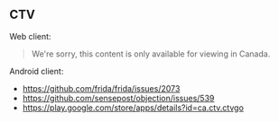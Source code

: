 ## CTV

Web client:
 
> We're sorry, this content is only available for viewing in Canada.

Android client:

- https://github.com/frida/frida/issues/2073
- https://github.com/sensepost/objection/issues/539
- https://play.google.com/store/apps/details?id=ca.ctv.ctvgo
